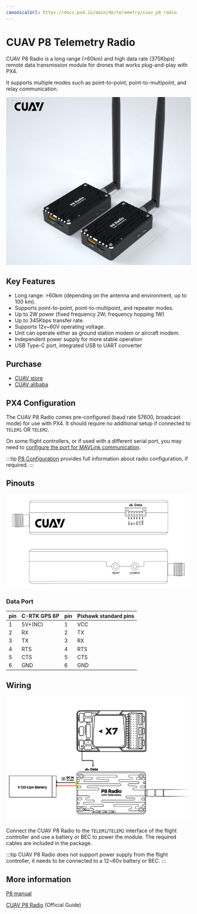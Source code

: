 ```yaml
---
canonicalUrl: https://docs.px4.io/main/de/telemetry/cuav_p8_radio
---
```


# CUAV P8 Telemetry Radio

CUAV P8 Radio is a long range (>60km) and high data rate (375Kbps) remote data transmission module for drones that works plug-and-play with PX4.

It supports multiple modes such as point-to-point, point-to-multipoint, and relay communication.

![CUAV P8 Radio](../../assets/hardware/telemetry/cuav_p8_hero.png)

## Key Features

- Long range: >60km (depending on the antenna and environment, up to 100 km).
- Supports point-to-point, point-to-multipoint, and repeater modes.
- Up to 2W power (fixed frequency 2W; frequency hopping 1W)
- Up to 345Kbps transfer rate.
- Supports 12v~60V operating voltage.
- Unit can operate either as ground station modem or aircraft modem.
- Independent power supply for more stable operation
- USB Type-C port, integrated USB to UART converter

## Purchase

* [CUAV store](https://www.cuav.net/en/p8-2/)
* [CUAV alibaba](https://www.alibaba.com/product-detail/Free-shipping-CUAV-UAV-P8-Radio_1600324379418.html?spm=a2747.manage.0.0.2dca71d2bY4B0M)

## PX4 Configuration

The CUAV P8 Radio comes pre-configured (baud rate 57600, broadcast mode) for use with PX4. It should require no additional setup if connected to `TELEM1` OR `TELEM2`.

On some flight controllers, or if used with a different serial port, you may need to [configure the port for MAVLink communication](../peripherals/mavlink_peripherals.md).

:::tip
[P8 Configuration](https://doc.cuav.net/data-transmission/p8-radio/en/config.html) provides full information about radio configuration, if required.
:::

## Pinouts

![P8 pinouts](../../assets/hardware/telemetry/cuav_p8_pinouts.png)

### Data Port

| pin | C-RTK GPS 6P | pin | Pixhawk standard pins |
| --- | ------------ | --- | --------------------- |
| 1   | 5V+(NC)      | 1   | VCC                   |
| 2   | RX           | 2   | TX                    |
| 3   | TX           | 3   | RX                    |
| 4   | RTS          | 4   | RTS                   |
| 5   | CTS          | 5   | CTS                   |
| 6   | GND          | 6   | GND                   |

## Wiring

![P8 wiring](../../assets/hardware/telemetry/cuav_p8_connect.png)

Connect the CUAV P8 Radio to the `TELEM1`/`TELEM2` interface of the flight controller and use a battery or BEC to power the module. The required cables are included in the package.

:::tip
CUAV P8 Radio does not support power supply from the flight controller, it needs to be connected to a 12~60v battery or BEC.
:::

## More information

[P8 manual](http://manual.cuav.net/data-transmission/p8-radio/p8-user-manual-en.pdf)

[CUAV P8 Radio](https://doc.cuav.net/data-transmission/p8-radio/en/) (Official Guide)
